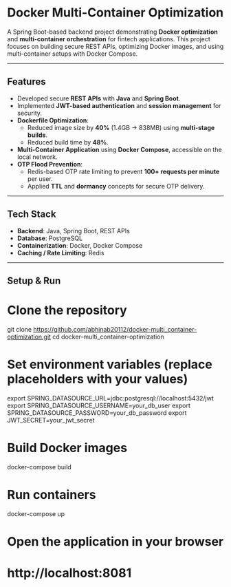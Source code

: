 # Docker Multi-Container Optimization

A Spring Boot-based backend project demonstrating **Docker optimization** and **multi-container orchestration** for fintech applications. This project focuses on building secure REST APIs, optimizing Docker images, and using multi-container setups with Docker Compose.

---

## Features

- Developed secure **REST APIs** with **Java** and **Spring Boot**.
- Implemented **JWT-based authentication** and **session management** for security.
- **Dockerfile Optimization**:
  - Reduced image size by **40%** (1.4GB → 838MB) using **multi-stage builds**.
  - Reduced build time by **48%**.
- **Multi-Container Application** using **Docker Compose**, accessible on the local network.
- **OTP Flood Prevention**:
  - Redis-based OTP rate limiting to prevent **100+ requests per minute** per user.
  - Applied **TTL** and **dormancy** concepts for secure OTP delivery.

---

## Tech Stack

- **Backend**: Java, Spring Boot, REST APIs  
- **Database**: PostgreSQL  
- **Containerization**: Docker, Docker Compose  
- **Caching / Rate Limiting**: Redis  

---

## Setup & Run
# Clone the repository
git clone https://github.com/abhinab20112/docker-multi_container-optimization.git
cd docker-multi_container-optimization

# Set environment variables (replace placeholders with your values)
export SPRING_DATASOURCE_URL=jdbc:postgresql://localhost:5432/jwt
export SPRING_DATASOURCE_USERNAME=your_db_user
export SPRING_DATASOURCE_PASSWORD=your_db_password
export JWT_SECRET=your_jwt_secret

# Build Docker images
docker-compose build

# Run containers
docker-compose up

# Open the application in your browser
# http://localhost:8081

